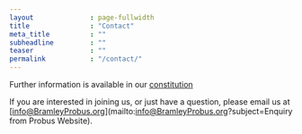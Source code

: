 ```yaml
---
layout              : page-fullwidth
title               : "Contact"
meta_title          : ""
subheadline         : ""
teaser              : ""
permalink           : "/contact/"
---
```


Further information is available in our [constitution](/constitution)

If you are interested in joining us, or just have a question, please email us at [info@BramleyProbus.org](mailto:info@BramleyProbus.org?subject=Enquiry from Probus Website).
<br><br>

